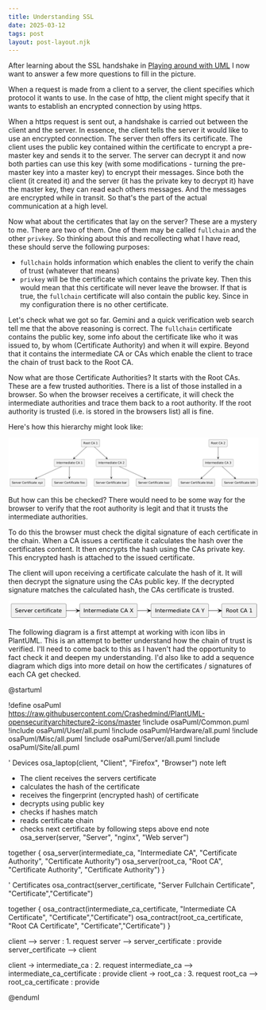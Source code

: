 ```yaml
---
title: Understanding SSL
date: 2025-03-12
tags: post
layout: post-layout.njk
---
```


After learning about the SSL handshake in [Playing around with
UML](/posts/playing_around_with_architecture_diagrams/) I now want to answer a
few more questions to fill in the picture.

When a request is made from a client to a server, the client specifies which protocol
it wants to use. In the case of http, the client might specify that it wants to establish
an encrypted connection by using https.

When a https request is sent out, a handshake is carried out between the client
and the server. In essence, the client tells the server it would like to use an
encrypted connection. The server then offers its certificate. The client uses
the public key contained within the certificate to encrypt a pre-master key and
sends it to the server. The server can decrypt it and now both parties can use
this key (with some modifications - turning the pre-master key into a master
key) to encrypt their messages. Since both the client (it created it) and the
server (it has the private key to decrypt it) have the master key, they can
read each others messages. And the messages are encrypted while in transit. So
that's the part of the actual communication at a high level. 

Now what about the certificates that lay on the server? These are a mystery to me. There
are two of them. One of them may be called `fullchain` and the other `privkey`.
So thinking about this and recollecting what I have read, these should serve the following purposes:

- `fullchain` holds information which enables the client to verify the chain of
  trust (whatever that means)
- `privkey` will be the certificate which contains the private key. Then this
  would mean that this certificate will never leave the browser. If that is
  true, the `fullchain` certificate will also contain the public key. Since in
  my configuration there is no other certificate.

Let's check what we got so far. Gemini and a quick verification web search
tell me that the above reasoning is correct. The `fullchain` certificate
contains the public key, some info about the certificate like who it was issued
to, by whom (Certificate Authority) and when it will expire. Beyond that it contains
the intermediate CA or CAs which enable the client to trace the chain of trust 
back to the Root CA.

Now what are those Certificate Authorities? It starts with the Root CAs. These
are a few trusted authorities. There is a list of those installed in a browser.
So when the browser receives a certificate, it will check the intermediate
authorities and trace them back to a root authority. If the root authority is
trusted (i.e. is stored in the browsers list) all is fine. 

Here's how this hierarchy might look like:

![Chain of trust visualization](./250312-2131-chain_of_trust.png)

But how can this be checked? There would need to be some way for the browser to
verify that the root authority is legit and that it trusts the intermediate
authorities. 

To do this the browser must check the digital signature of each certificate in
the chain. When a CA issues a certificate it calculates the hash over the certificates
content. It then encrypts the hash using the CAs private key. This encrypted hash
is attached to the issued certificate.

The client will upon receiving a certificate calculate the hash of it. It will
then decrypt the signature using the CAs public key. If the decrypted signature
matches the calculated hash, the CAs certificate is trusted.

![Walking the chain of trust](./250312-2205-walking_the_chain_of_trust.png)

The following diagram is a first attempt at working with icon libs in PlantUML.
This is an attempt to better understand how the chain of trust is verified.
I'll need to come back to this as I haven't had the opportunity to fact check
it and deepen my understanding. I'd also like to add a sequence diagram which
digs into more detail on how the certificates / signatures of each CA get
checked.

@startuml

!define osaPuml https://raw.githubusercontent.com/Crashedmind/PlantUML-opensecurityarchitecture2-icons/master
!include osaPuml/Common.puml
!include osaPuml/User/all.puml
!include osaPuml/Hardware/all.puml
!include osaPuml/Misc/all.puml
!include osaPuml/Server/all.puml
!include osaPuml/Site/all.puml

' Devices
osa_laptop(client, "Client", "Firefox", "Browser")
note left
  * The client receives the servers certificate
  * calculates the hash of the certificate
  * receives the fingerprint (encrypted hash) of certificate
  * decrypts using public key
  * checks if hashes match
  * reads certificate chain
  * checks next certificate by following steps above
end note
osa_server(server, "Server", "nginx", "Web server")

together {
  osa_server(intermediate_ca, "Intermediate CA", "Certificate Authority", "Certificate Authority")
  osa_server(root_ca, "Root CA", "Certificate Authority", "Certificate Authority")
}

' Certificates
osa_contract(server_certificate, "Server Fullchain Certificate", "Certificate","Certificate")

together {
  osa_contract(intermediate_ca_certificate, "Intermediate CA Certificate", "Certificate","Certificate")
  osa_contract(root_ca_certificate, "Root CA Certificate", "Certificate","Certificate")
}

client --> server : 1. request 
server --> server_certificate : provide
server_certificate --> client 

client -> intermediate_ca : 2. request 
intermediate_ca --> intermediate_ca_certificate : provide
client -> root_ca : 3. request
root_ca --> root_ca_certificate : provide

@enduml

